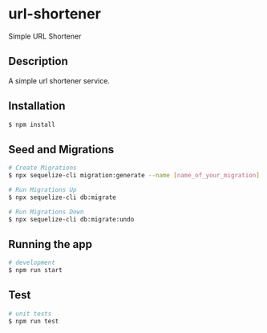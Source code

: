 # url-shortener
Simple URL Shortener

## Description

A simple url shortener service.

## Installation

```bash
$ npm install
```

## Seed and Migrations

```bash
# Create Migrations
$ npx sequelize-cli migration:generate --name [name_of_your_migration]
```

``` bash
# Run Migrations Up
$ npx sequelize-cli db:migrate
```

``` bash
# Run Migrations Down
$ npx sequelize-cli db:migrate:undo
```

## Running the app

```bash
# development
$ npm run start
```

## Test

```bash
# unit tests
$ npm run test
```

